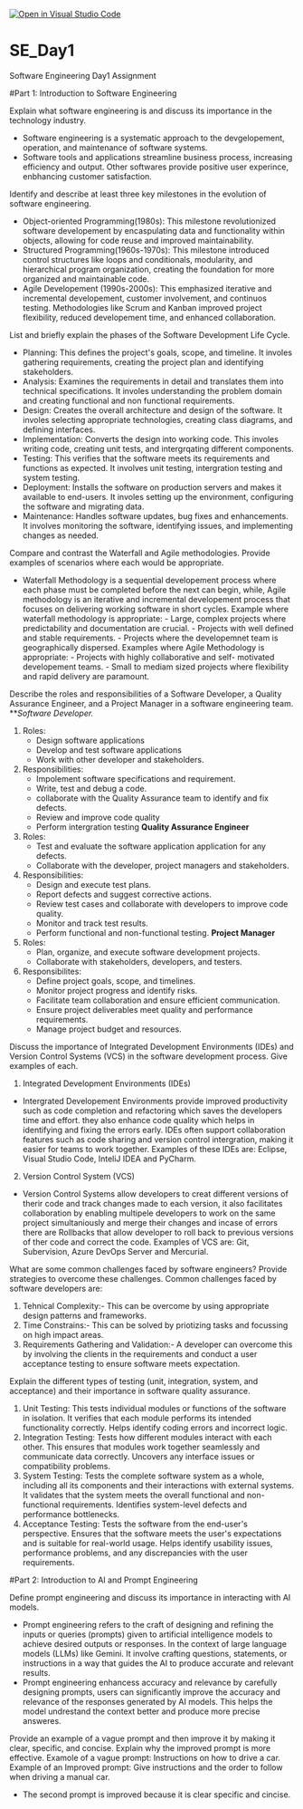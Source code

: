 [![Open in Visual Studio Code](https://classroom.github.com/assets/open-in-vscode-2e0aaae1b6195c2367325f4f02e2d04e9abb55f0b24a779b69b11b9e10269abc.svg)](https://classroom.github.com/online_ide?assignment_repo_id=15565779&assignment_repo_type=AssignmentRepo)
# SE_Day1
Software Engineering Day1 Assignment

#Part 1: Introduction to Software Engineering

Explain what software engineering is and discuss its importance in the technology industry.
 - Software engineering is a systematic approach to the devgelopement, operation, and maintenance of software systems.
 - Software tools and applications streamline business process, increasing efficiency and output. Other softwares provide positive user experince, enbhancing customer satisfaction.
   
Identify and describe at least three key milestones in the evolution of software engineering.
- Object-oriented Programming(1980s): This milestone revolutionized software developement by encaspulating data and functionality within objects, allowing for code reuse and improved maintainability.
- Structured Programming(1960s-1970s): This milestone introduced control structures like loops and conditionals, modularity, and hierarchical program organization, creating the foundation for more organized and maintainable code.
- Agile Developement (1990s-2000s): This emphasized iterative and incremental developement, customer involvement, and continuos testing. Methodologies like Scrum and Kanban improved project flexibility, reduced developement time, and enhanced collaboration.

List and briefly explain the phases of the Software Development Life Cycle.
- Planning: This defines the project's goals, scope, and timeline. It involes gathering requirements, creating the project plan and identifying stakeholders.
- Analysis: Examines the requirements in detail and translates them into technical specifications. It involes understanding the problem domain and creating functional and non functional requirements.
- Design: Creates the overall architecture and design of the software. It involes selecting appropriate technologies, creating class diagrams, and defining interfaces.
- Implementation: Converts the design into working code. This involes writing code, creating unit tests, and intergrqating different components.
- Testing: This verifies that the software meets its requirements and functions as expected. It involves unit testing, intergration testing and system testing.
- Deployment: Installs the software on production servers and makes it available to end-users. It involes setting up the environment, configuring the software and migrating data.
- Maintenance: Handles software updates, bug fixes and enhancements. It involves monitoring the software, identifying issues, and implementing changes as needed.

Compare and contrast the Waterfall and Agile methodologies. Provide examples of scenarios where each would be appropriate.
- Waterfall Methodology is a sequential developement process where each phase must be completed before the next can begin, while, Agile methodology is an iterative and incremental developement process that focuses on delivering working software in short cycles.
  Example where waterfall methodology is appropriate:
      - Large, complex projects where predictability and documentation are crucial.
      - Projects with well defined and stable requirements.
      - Projects where the developemnet team is geographically dispersed.
  Examples where Agile Methodology is appropriate:
      - Projects with highly collaborative and self- motivated developement teams.
      - Small to mediam sized projects where flexibility and rapid delivery are paramount.
  
Describe the roles and responsibilities of a Software Developer, a Quality Assurance Engineer, and a Project Manager in a software engineering team.
***Software Developer.*
1. Roles:
   - Design software applications
   - Develop and test software applications
   - Work with other developer and stakeholders.
2. Responsibilities:
   - Impolement software specifications and requirement.
   - Write, test and debug a code.
   - collaborate with the Quality Assurance team to identify and fix defects.
   - Review and improve code quality
   - Perform intergration testing
**Quality Assurance Engineer**
1. Roles:
   - Test and evaluate the software application application for any defects.
   - Collaborate with the developer, project managers and stakeholders.
2. Responsibilities:
   - Design and execute test plans.
   - Report defects and suggest corrective actions.
   - Review test cases and collaborate with developers to improve code quality.
   - Monitor and track test results.
   - Perform functional and non-functional testing.
**Project Manager**
1. Roles:
   - Plan, organize, and execute software development projects.
   - Collaborate with stakeholders, developers, and testers.
2. Responsibilites:
   - Define project goals, scope, and timelines.
   - Monitor project progress and identify risks.
   - Facilitate team collaboration and ensure efficient communication.
   - Ensure project deliverables meet quality and performance requirements.
   - Manage project budget and resources.

Discuss the importance of Integrated Development Environments (IDEs) and Version Control Systems (VCS) in the software development process. Give examples of each.
1. Integrated Development Environments (IDEs)
- Intergrated Developement Environments provide improved productivity such as code completion and refactoring which saves the developers time and effort. they also enhance code quality which helps in identifying and fixing the errors early. IDEs often support collaboration  features such as code sharing and version control intergration, making it easier for teams to work together.
Examples of these IDEs are: Eclipse, Visual Studio Code, InteliJ IDEA and PyCharm.
2. Version Control System (VCS)
  - Version Control Systems allow developers to creat different versions of therir code and track changes made to each version, it also facilitates collaboration by enabling multipele developers to work on the same project simultaniously and merge their changes and incase of errors there are Rollbacks  that allow developer to roll back to previous versions of ther code and correct the code.
  Examples of VCS are: Git, Subervision, Azure DevOps Server and Mercurial.

What are some common challenges faced by software engineers? Provide strategies to overcome these challenges.
Common challenges faced by software developers are:
1. Tehnical Complexity:- This can be overcome by using appropriate design patterns and frameworks.
2. Time Constrains:- This can be solved by priotizing tasks and focussing on high impact areas.
3. Requirements Gathering and Validation:- A developer can overcome this by involving the clients in the requirements and conduct a user acceptance testing to ensure software meets expectation.

Explain the different types of testing (unit, integration, system, and acceptance) and their importance in software quality assurance.
1. Unit Testing: This tests individual modules or functions of the software in isolation. It verifies that each module performs its intended functionality correctly. Helps identify coding errors and incorrect logic.
2. Integration Testing: Tests how different modules interact with each other. This ensures that modules work together seamlessly and communicate data correctly. Uncovers any interface issues or compatibility problems.
3.  System Testing: Tests the complete software system as a whole, including all its components and their interactions with external systems. It validates that the system meets the overall functional and non-functional requirements. Identifies system-level defects and performance bottlenecks.
4.  Acceptance Testing: Tests the software from the end-user's perspective. Ensures that the software meets the user's expectations and is suitable for real-world usage. Helps identify usability issues, performance problems, and any discrepancies with the user requirements.

#Part 2: Introduction to AI and Prompt Engineering


Define prompt engineering and discuss its importance in interacting with AI models.
- Prompt engineering refers to the craft of designing and refining the inputs or queries (prompts) given to artificial intelligence models to achieve desired outputs or responses. In the context of large language models (LLMs) like Gemini. It involve crafting questions, statements, or instructions in a way that guides the AI to produce accurate and relevant results.
- Prompt engineering enhancess accuracy and relevance by carefully designing prompts, users can significantly improve the accuracy and relevance of the responses generated by AI models. This helps the model undrestand the context better and produce more precise answeres.

Provide an example of a vague prompt and then improve it by making it clear, specific, and concise. Explain why the improved prompt is more effective.
Examole of a vague prompt: Instructions on how to drive a car.
Example of an Improved prompt: Give instructions and the order to follow when driving a manual car.
- The second prompt is improved because it is clear specific and cincise.
